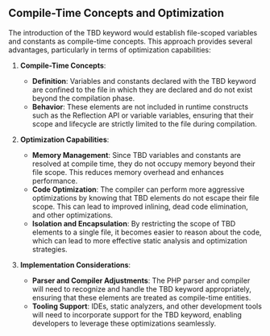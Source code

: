 ## Compile-Time Concepts and Optimization


The introduction of the TBD keyword would establish file-scoped variables and constants as compile-time concepts. This approach provides several advantages, particularly in terms of optimization capabilities:

1. **Compile-Time Concepts**:
    - **Definition**: Variables and constants declared with the TBD keyword are confined to the file in which they are declared and do not exist beyond the compilation phase.
    - **Behavior**: These elements are not included in runtime constructs such as the Reflection API or variable variables, ensuring that their scope and lifecycle are strictly limited to the file during compilation.

2. **Optimization Capabilities**:
    - **Memory Management**: Since TBD variables and constants are resolved at compile time, they do not occupy memory beyond their file scope. This reduces memory overhead and enhances performance.
    - **Code Optimization**: The compiler can perform more aggressive optimizations by knowing that TBD elements do not escape their file scope. This can lead to improved inlining, dead code elimination, and other optimizations.
    - **Isolation and Encapsulation**: By restricting the scope of TBD elements to a single file, it becomes easier to reason about the code, which can lead to more effective static analysis and optimization strategies.

3. **Implementation Considerations**:
    - **Parser and Compiler Adjustments**: The PHP parser and compiler will need to recognize and handle the TBD keyword appropriately, ensuring that these elements are treated as compile-time entities.
    - **Tooling Support**: IDEs, static analyzers, and other development tools will need to incorporate support for the TBD keyword, enabling developers to leverage these optimizations seamlessly.


